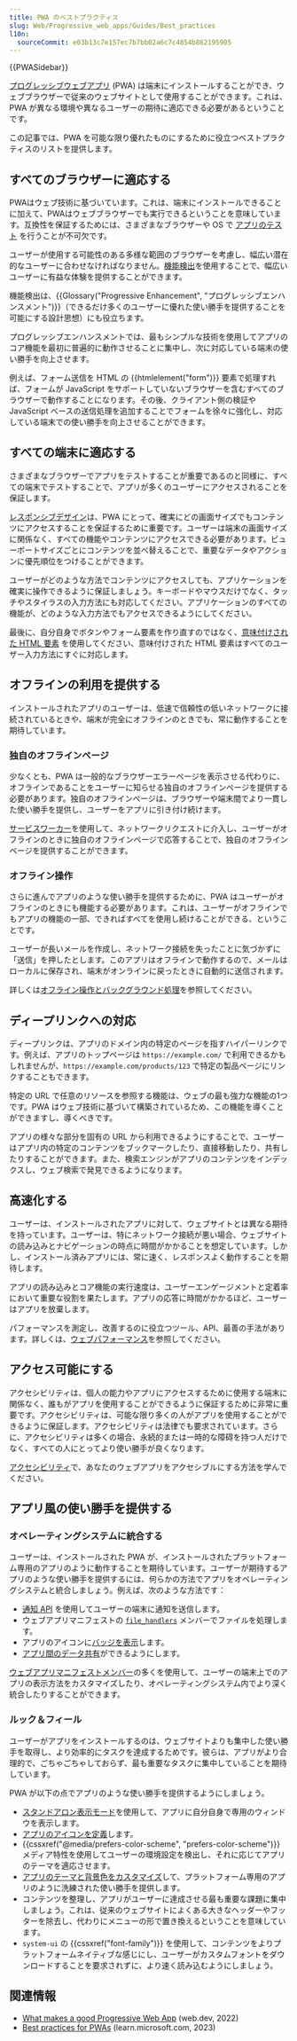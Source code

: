 ```yaml
---
title: PWA のベストプラクティス
slug: Web/Progressive_web_apps/Guides/Best_practices
l10n:
  sourceCommit: e03b13c7e157ec7b7bb02a6c7c4854b862195905
---
```


{{PWASidebar}}

[プログレッシブウェブアプリ](/ja/docs/Web/Progressive_web_apps) (PWA) は端末にインストールすることができ、ウェブブラウザーで従来のウェブサイトとして使用することができます。これは、PWA が異なる環境や異なるユーザーの期待に適応できる必要があるということです。

この記事では、PWA を可能な限り優れたものにするために役立つベストプラクティスのリストを提供します。

## すべてのブラウザーに適応する

PWAはウェブ技術に基づいています。これは、端末にインストールできることに加えて、PWAはウェブブラウザーでも実行できるということを意味しています。互換性を保証するためには、さまざまなブラウザーや OS で [アプリのテスト](/ja/docs/Learn_web_development/Extensions/Testing) を行うことが不可欠です。

ユーザーが使用する可能性のある多様な範囲のブラウザーを考慮し、幅広い潜在的なユーザーに合わせなければなりません。[機能検出](/ja/docs/Learn_web_development/Extensions/Testing/Feature_detection)を使用することで、幅広いユーザーに有益な体験を提供することができます。

機能検出は、{{Glossary("Progressive Enhancement", "プログレッシブエンハンスメント")}}（できるだけ多くのユーザーに優れた使い勝手を提供することを可能にする設計思想）にも役立ちます。

プログレッシブエンハンスメントでは、最もシンプルな技術を使用してアプリのコア機能を最初に普遍的に動作させることに集中し、次に対応している端末の使い勝手を向上させます。

例えば、フォーム送信を HTML の {{htmlelement("form")}} 要素で処理すれば、フォームが JavaScript をサポートしていないブラウザーを含むすべてのブラウザーで動作することになります。その後、クライアント側の検証や JavaScript ベースの送信処理を追加することでフォームを徐々に強化し、対応している端末での使い勝手を向上させることができます。

## すべての端末に適応する

さまざまなブラウザーでアプリをテストすることが重要であるのと同様に、すべての端末でテストすることで、アプリが多くのユーザーにアクセスされることを保証します。

[レスポンシブデザイン](/ja/docs/Learn_web_development/Core/CSS_layout/Responsive_Design)は、PWA にとって、確実にどの画面サイズでもコンテンツにアクセスすることを保証するために重要です。ユーザーは端末の画面サイズに関係なく、すべての機能やコンテンツにアクセスできる必要があります。ビューポートサイズごとにコンテンツを並べ替えることで、重要なデータやアクションに優先順位をつけることができます。

ユーザーがどのような方法でコンテンツにアクセスしても、アプリケーションを確実に操作できるように保証しましょう。キーボードやマウスだけでなく、タッチやスタイラスの入力方法にも対応してください。アプリケーションのすべての機能が、どのような入力方法でもアクセスできるようにしてください。

最後に、自分自身でボタンやフォーム要素を作り直すのではなく、[意味付けされた HTML 要素](/ja/docs/Glossary/Semantics#semantics_in_html) を使用してください、意味付けされた HTML 要素はすべてのユーザー入力方法にすぐに対応します。

## オフラインの利用を提供する

インストールされたアプリのユーザーは、低速で信頼性の低いネットワークに接続されているときや、端末が完全にオフラインのときでも、常に動作することを期待しています。

### 独自のオフラインページ

少なくとも、PWA は一般的なブラウザーエラーページを表示させる代わりに、オフラインであることをユーザーに知らせる独自のオフラインページを提供する必要があります。独自のオフラインページは、ブラウザーや端末間でより一貫した使い勝手を提供し、ユーザーをアプリに引き付け続けます。

[サービスワーカー](/ja/docs/Web/API/Service_Worker_API)を使用して、ネットワークリクエストに介入し、ユーザーがオフラインのときに独自のオフラインページで応答することで、独自のオフラインページを提供することができます。

### オフライン操作

さらに進んでアプリのような使い勝手を提供するために、PWA はユーザーがオフラインのときにも機能する必要があります。これは、ユーザーがオフラインでもアプリの機能の一部、できればすべてを使用し続けることができる、ということです。

ユーザーが長いメールを作成し、ネットワーク接続を失ったことに気づかずに「送信」を押したとします。このアプリはオフラインで動作するので、メールはローカルに保存され、端末がオンラインに戻ったときに自動的に送信されます。

詳しくは[オフライン操作とバックグラウンド処理](/ja/docs/Web/Progressive_web_apps/Guides/Offline_and_background_operation)を参照してください。

## ディープリンクへの対応

ディープリンクは、アプリのドメイン内の特定のページを指すハイパーリンクです。例えば、アプリのトップページは `https://example.com/` で利用できるかもしれませんが、`https://example.com/products/123` で特定の製品ページにリンクすることもできます。

特定の URL で任意のリソースを参照する機能は、ウェブの最も強力な機能の1つです。PWA はウェブ技術に基づいて構築されているため、この機能を導くことができますし、導くべきです。

アプリの様々な部分を固有の URL から利用できるようにすることで、ユーザーはアプリ内の特定のコンテンツをブックマークしたり、直接移動したり、共有したりすることができます。また、検索エンジンがアプリのコンテンツをインデックスし、ウェブ検索で発見できるようになります。

## 高速化する

ユーザーは、インストールされたアプリに対して、ウェブサイトとは異なる期待を持っています。ユーザーは、特にネットワーク接続が悪い場合、ウェブサイトの読み込みとナビゲーションの時点に時間がかかることを想定しています。しかし、インストール済みアプリには、常に速く、レスポンスよく動作することを期待します。

アプリの読み込みとコア機能の実行速度は、ユーザーエンゲージメントと定着率において重要な役割を果たします。アプリの応答に時間がかかるほど、ユーザーはアプリを放棄します。

パフォーマンスを測定し、改善するのに役立つツール、API、最善の手法があります。詳しくは、[ウェブパフォーマンス](/ja/docs/Web/Performance)を参照してください。

## アクセス可能にする

アクセシビリティは、個人の能力やアプリにアクセスするために使用する端末に関係なく、誰もがアプリを使用することができるように保証するために非常に重要です。アクセシビリティは、可能な限り多くの人がアプリを使用することができるように保証します。アクセシビリティは法律でも要求されています。さらに、アクセシビリティは多くの場合、永続的または一時的な障碍を持つ人だけでなく、すべての人にとってより使い勝手が良くなります。

[アクセシビリティ](/ja/docs/Web/Accessibility)で、あなたのウェブアプリをアクセシブルにする方法を学んでください。

## アプリ風の使い勝手を提供する

### オペレーティングシステムに統合する

ユーザーは、インストールされた PWA が、インストールされたプラットフォーム専用のアプリのように動作することを期待しています。ユーザーが期待するアプリのような使い勝手を提供するには、何らかの方法でアプリをオペレーティングシステムと統合しましょう。例えば、次のような方法です：

- [通知 API](/ja/docs/Web/API/Notifications_API) を使用してユーザーの端末に通知を送信します。
- ウェブアプリマニフェストの [`file_handlers`](/ja/docs/Web/Manifest/file_handlers) メンバーでファイルを処理します。
- アプリのアイコンに[バッジを表示](/ja/docs/Web/Progressive_web_apps/How_to/Display_badge_on_app_icon)します。
- [アプリ間のデータ共有](/ja/docs/Web/Progressive_web_apps/How_to/Share_data_between_apps)ができるようにします。

[ウェブアプリマニフェストメンバー](/ja/docs/Web/Progressive_web_apps/Manifest#メンバー)の多くを使用して、ユーザーの端末上でのアプリの表示方法をカスタマイズしたり、オペレーティングシステム内でより深く統合したりすることができます。

### ルック＆フィール

ユーザーがアプリをインストールするのは、ウェブサイトよりも集中した使い勝手を取得し、より効率的にタスクを達成するためです。彼らは、アプリがより合理的で、ごちゃごちゃしておらず、最も重要なタスクに集中していることを期待しています。

PWA が以下の点でアプリのような使い勝手を提供するようにしましょう。

- [スタンドアロン表示モード](/ja/docs/Web/Progressive_web_apps/How_to/Create_a_standalone_app)を使用して、アプリに自分自身で専用のウィンドウを表示します。
- [アプリのアイコンを定義](/ja/docs/Web/Progressive_web_apps/How_to/Define_app_icons)します。
- {{cssxref("@media/prefers-color-scheme", "prefers-color-scheme")}} メディア特性を使用してユーザーの環境設定を検出し、それに応じてアプリのテーマを適応させます。
- [アプリのテーマと背景色をカスタマイズ](/ja/docs/Web/Progressive_web_apps/How_to/Customize_your_app_colors)して、プラットフォーム専用のアプリのように洗練された使い勝手を提供します。
- コンテンツを整理し、アプリがユーザーに達成させる最も重要な課題に集中しましょう。これは、従来のウェブサイトによくある大きなヘッダーやフッターを除去し、代わりにメニューの形で置き換えるということを意味しています。
- `system-ui` の {{cssxref("font-family")}} を使用して、コンテンツをよりプラットフォームネイティブな感じにし、ユーザーがカスタムフォントをダウンロードすることを要求されずに、より速く読み込むようにしましょう。

## 関連情報

- [What makes a good Progressive Web App](https://web.dev/articles/pwa-checklist) (web.dev, 2022)
- [Best practices for PWAs](https://learn.microsoft.com/en-us/microsoft-edge/progressive-web-apps-chromium/how-to/best-practices) (learn.microsoft.com, 2023)
